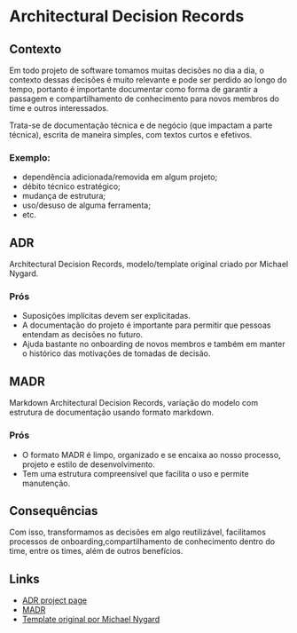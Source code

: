 # Architectural Decision Records

## Contexto
Em todo projeto de software tomamos muitas decisões no dia a dia, o contexto dessas decisões é muito relevante e pode ser perdido ao longo do tempo, portanto é importante documentar como forma de garantir a passagem e compartilhamento de conhecimento para novos membros do time e outros interessados.

Trata-se de documentação técnica e de negócio (que impactam a parte técnica), escrita de maneira simples, com textos curtos e efetivos.

### Exemplo:

* dependência adicionada/removida em algum projeto;
* débito técnico estratégico;
* mudança de estrutura;
* uso/desuso de alguma ferramenta;
* etc.

## ADR
Architectural Decision Records, modelo/template original criado por Michael Nygard.

### Prós
* Suposições implícitas devem ser explicitadas.
* A documentação do projeto é importante para permitir que pessoas entendam as decisões no futuro.
* Ajuda bastante no onboarding de novos membros e também em manter o histórico das motivações de tomadas de decisão.

## MADR
Markdown Architectural Decision Records, variação do modelo com estrutura de documentação usando formato markdown.

### Prós
* O formato MADR é limpo, organizado e se encaixa ao nosso processo, projeto e estilo de desenvolvimento.
* Tem uma estrutura compreensível que facilita o uso e permite manutenção.

## Consequências
Com isso, transformamos as decisões em algo reutilizável, facilitamos processos de onboarding,compartilhamento de conhecimento dentro do time, entre os times, além de outros benefícios.

## Links
* [ADR project page](https://adr.github.io)
* [MADR](https://adr.github.io/madr)
* [Template original por Michael Nygard](https://cognitect.com/blog/2011/11/15/documenting-architecture-decisions)
